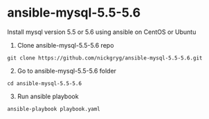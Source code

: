 # ansible-mysql-5.5-5.6
Install mysql version 5.5 or 5.6 using ansible on CentOS or Ubuntu

1. Clone ansible-mysql-5.5-5.6 repo
```
git clone https://github.com/nickgryg/ansible-mysql-5.5-5.6.git
```
2. Go to ansible-mysql-5.5-5.6 folder
```
cd ansible-mysql-5.5-5.6
```
3. Run ansible playbook
```
ansible-playbook playbook.yaml
```

